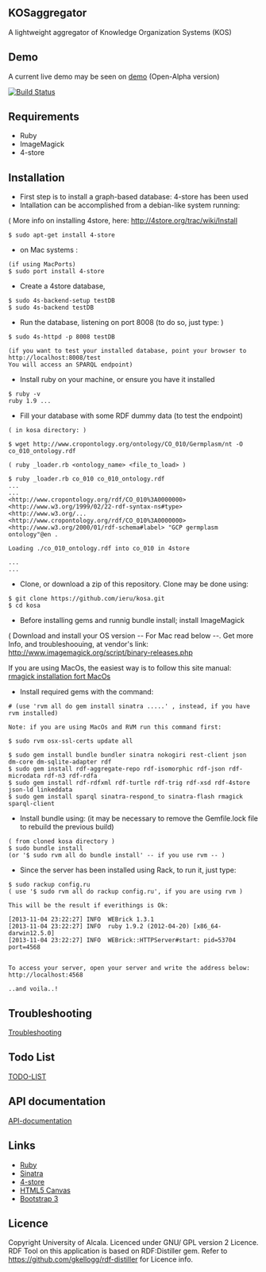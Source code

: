 ## KOSaggregator

A lightweight aggregator of Knowledge Organization Systems (KOS)

## Demo

A current live demo may be seen on [demo](http://kos.appgee.net) (Open-Alpha version)

[![Build Status](https://travis-ci.org/ieru/kosa.png?branch=master)](https://travis-ci.org/ieru/kosa)

## Requirements

- Ruby 
- ImageMagick
- 4-store

## Installation


- First step is to install a graph-based database: 4-store has been used
- Intallation can be accomplished from a debian-like system running: 

( More info on installing 4store, here:
http://4store.org/trac/wiki/Install

```
$ sudo apt-get install 4-store
```

- on Mac systems : 


```
(if using MacPorts)  
$ sudo port install 4-store  

```

- Create a 4store database, 

```
$ sudo 4s-backend-setup testDB
$ sudo 4s-backend testDB
```

- Run the database, listening on port 8008 (to do so, just type: )

```
$ sudo 4s-httpd -p 8008 testDB  

(if you want to test your installed database, point your browser to http://localhost:8008/test 
You will access an SPARQL endpoint)
```

- Install ruby on your machine, or ensure you have it installed

```
$ ruby -v
ruby 1.9 ...

```

- Fill your database with some RDF dummy data (to test the endpoint)

```
( in kosa directory: )

$ wget http://www.cropontology.org/ontology/CO_010/Germplasm/nt -O co_010_ontology.rdf  

( ruby _loader.rb <ontology_name> <file_to_load> )  

$ ruby _loader.rb co_010 co_010_ontology.rdf
...
...
<http://www.cropontology.org/rdf/CO_010%3A0000000> <http://www.w3.org/1999/02/22-rdf-syntax-ns#type> <http://www.w3.org/...
<http://www.cropontology.org/rdf/CO_010%3A0000000> <http://www.w3.org/2000/01/rdf-schema#label> "GCP germplasm ontology"@en .

Loading ./co_010_ontology.rdf into co_010 in 4store

...
...

```

- Clone, or download a zip of this repository. Clone may be done using:

```
$ git clone https://github.com/ieru/kosa.git
$ cd kosa
```

- Before installing gems and runnig bundle install; install ImageMagick

( Download and install your OS version -- For Mac read below --. 
Get more Info, and troubleshoouing, at vendor's link:
http://www.imagemagick.org/script/binary-releases.php

If you are using MacOs, the easiest way is to follow this site manual:
[rmagick installation fort MacOs](http://blog.paulopoiati.com/2013/01/28/installing-rmagick-in-mac-os-x-mountain-lion-with-homebrew/)

- Install required gems with the command:

```
# (use 'rvm all do gem install sinatra .....' , instead, if you have rvm installed)  

Note: if you are using MacOs and RVM run this command first:

$ sudo rvm osx-ssl-certs update all

$ sudo gem install bundle bundler sinatra nokogiri rest-client json dm-core dm-sqlite-adapter rdf
$ sudo gem install rdf-aggregate-repo rdf-isomorphic rdf-json rdf-microdata rdf-n3 rdf-rdfa
$ sudo gem install rdf-rdfxml rdf-turtle rdf-trig rdf-xsd rdf-4store json-ld linkeddata
$ sudo gem install sparql sinatra-respond_to sinatra-flash rmagick sparql-client
```

- Install bundle using: (it may be necessary to remove the Gemfile.lock file to rebuild the previous build)

```
( from cloned kosa directory )
$ sudo bundle install
(or '$ sudo rvm all do bundle install' -- if you use rvm -- )
```

- Since the server has been installed using Rack, to run it, just type:

```
$ sudo rackup config.ru
( use '$ sudo rvm all do rackup config.ru', if you are using rvm )

This will be the result if everithings is Ok:

[2013-11-04 23:22:27] INFO  WEBrick 1.3.1
[2013-11-04 23:22:27] INFO  ruby 1.9.2 (2012-04-20) [x86_64-darwin12.5.0]
[2013-11-04 23:22:27] INFO  WEBrick::HTTPServer#start: pid=53704 port=4568


To access your server, open your server and write the address below:
http://localhost:4568

..and voila..!

```

## Troubleshooting

[Troubleshooting](https://github.com/ieru/kosa/wiki/Troubleshooting)

## Todo List

[TODO-LIST](https://github.com/ieru/kosa/wiki/TODO-LIST)

## API documentation

[API-documentation](https://github.com/ieru/kosa/wiki/RESTful-API-documentation)

## Links

- [Ruby](https://www.ruby-lang.org)
- [Sinatra](http://www.sinatrarb.com/)
- [4-store](http://4store.org/)
- [HTML5 Canvas](http://www.w3.org/html/logo/)
- [Bootstrap 3](http://getbootstrap.com/)

## Licence

Copyright University of Alcala. Licenced under GNU/ GPL version 2 Licence.  
RDF Tool on this application is based on RDF:Distiller gem. Refer to https://github.com/gkellogg/rdf-distiller for Licence info.


